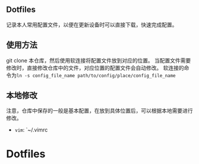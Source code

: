 ## Dotfiles
记录本人常用配置文件，以便在更新设备时可以直接下载，快速完成配置。

## 使用方法
git clone 本仓库，然后使用软连接将配置文件放到对应的位置。
当配置文件需要修改时，直接修改仓库中的文件，对应位置的配置文件会自动修改。
软连接的命令为`ln -s config_file_name path/to/config/place/config_file_name`
## 本地修改
注意，仓库中保存的一般是基本配置，在放到具体位置后，可以根据本地需要进行修改。

- `vim`: `~/.vimrc 
# Dotfiles
